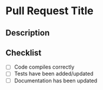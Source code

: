 # Pull Request Title


## Description
<!-- Please include a summary of the changes and relevant motivation. -->


## Checklist
- [ ] Code compiles correctly
- [ ] Tests have been added/updated
- [ ] Documentation has been updated
